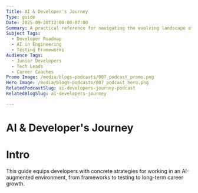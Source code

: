 ```yaml
---
Title: AI & Developer's Journey
Type: guide
Date: 2025-09-28T12:00:00-07:00
Summary: A practical reference for navigating the evolving landscape of AI-assisted software development, testing strategies, and career development.
Subject Tags:
  - Developer Roadmap
  - AI in Engineering
  - Testing Frameworks
Audience Tags:
  - Junior Developers
  - Tech Leads
  - Career Coaches
Promo Image: /media/blogs-podcasts/007_podcast_promo.png
Hero Image: /media/blogs-podcasts/007_podcast_hero.png
RelatedPodcastSlug: ai-developers-journey-podcast
RelatedBlogSlug: ai-developers-journey

---
```


# AI & Developer's Journey

# Intro

This guide equips developers with concrete strategies for working in an AI-augmented environment, from frameworks to testing to long-term career growth.
